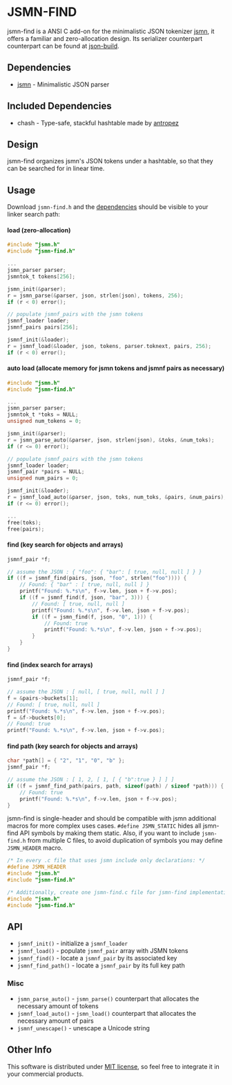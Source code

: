 # JSMN-FIND

jsmn-find is a ANSI C add-on for the minimalistic JSON tokenizer
[jsmn](https://github.com/zserge/jsmn), it offers a familiar and
zero-allocation design. Its serializer counterpart counterpart can be found
at [json-build](https://github.com/lcsmuller/json-build).

## Dependencies

* [jsmn](https://github.com/zserge/jsmn) - Minimalistic JSON parser

## Included Dependencies

* chash - Type-safe, stackful hashtable made by [antropez](https://github.com/antropez)

## Design

jsmn-find organizes jsmn's JSON tokens under a hashtable, so that they can be
searched for in linear time.

## Usage

Download `jsmn-find.h` and the [dependencies](#dependencies) should be visible 
to your linker search path:

#### load (zero-allocation)
```c
#include "jsmn.h"
#include "jsmn-find.h"

...
jsmn_parser parser;
jsmntok_t tokens[256];

jsmn_init(&parser);
r = jsmn_parse(&parser, json, strlen(json), tokens, 256);
if (r < 0) error();

// populate jsmnf_pairs with the jsmn tokens
jsmnf_loader loader;
jsmnf_pairs pairs[256];

jsmnf_init(&loader);
r = jsmnf_load(&loader, json, tokens, parser.toknext, pairs, 256);
if (r < 0) error();
```

#### auto load (allocate memory for jsmn tokens and jsmnf pairs as necessary)
```c
#include "jsmn.h"
#include "jsmn-find.h"

...
jsmn_parser parser;
jsmntok_t *toks = NULL;
unsigned num_tokens = 0;

jsmn_init(&parser);
r = jsmn_parse_auto(&parser, json, strlen(json), &toks, &num_toks);
if (r <= 0) error();

// populate jsmnf_pairs with the jsmn tokens
jsmnf_loader loader;
jsmnf_pair *pairs = NULL;
unsigned num_pairs = 0;

jsmnf_init(&loader);
r = jsmnf_load_auto(&parser, json, toks, num_toks, &pairs, &num_pairs);
if (r <= 0) error();

...
free(toks);
free(pairs);
```

#### find (key search for objects and arrays)
```c
jsmnf_pair *f;

// assume the JSON : { "foo": { "bar": [ true, null, null ] } }
if ((f = jsmnf_find(pairs, json, "foo", strlen("foo")))) {
    // Found: { "bar" : [ true, null, null ] }
    printf("Found: %.*s\n", f->v.len, json + f->v.pos);
    if ((f = jsmnf_find(f, json, "bar", 3))) {
        // Found: [ true, null, null ]
        printf("Found: %.*s\n", f->v.len, json + f->v.pos);
        if ((f = jsmn_find(f, json, "0", 1))) {
            // Found: true
            printf("Found: %.*s\n", f->v.len, json + f->v.pos);
        }
    }
}
```

#### find (index search for arrays)
```c
jsmnf_pair *f;

// assume the JSON : [ null, [ true, null, null ] ]
f = &pairs->buckets[1];
// Found: [ true, null, null ]
printf("Found: %.*s\n", f->v.len, json + f->v.pos);
f = &f->buckets[0];
// Found: true
printf("Found: %.*s\n", f->v.len, json + f->v.pos);
```

#### find path (key search for objects and arrays)
```c
char *path[] = { "2", "1", "0", "b" };
jsmnf_pair *f;

// assume the JSON : [ 1, 2, [ 1, [ { "b":true } ] ] ]
if ((f = jsmnf_find_path(pairs, path, sizeof(path) / sizeof *path))) {
    // Found: true
    printf("Found: %.*s\n", f->v.len, json + f->v.pos);
}
```

jsmn-find is single-header and should be compatible with jsmn additional macros for more complex uses cases. `#define JSMN_STATIC` hides all jsmn-find API symbols by making them static. Also, if you want to include `jsmn-find.h` from multiple C files, to avoid duplication of symbols you may define `JSMN_HEADER` macro.

```c
/* In every .c file that uses jsmn include only declarations: */
#define JSMN_HEADER
#include "jsmn.h"
#include "jsmn-find.h"

/* Additionally, create one jsmn-find.c file for jsmn-find implementation: */
#include "jsmn.h"
#include "jsmn-find.h"
```

## API

* `jsmnf_init()` - initialize a `jsmnf_loader`
* `jsmnf_load()` - populate `jsmnf_pair` array with JSMN tokens
* `jsmnf_find()` - locate a `jsmnf_pair` by its associated key
* `jsmnf_find_path()` - locate a `jsmnf_pair` by its full key path

### Misc

* `jsmn_parse_auto()` - `jsmn_parse()` counterpart that allocates the necessary amount of tokens
* `jsmnf_load_auto()` - `jsmn_load()` counterpart that allocates the necessary amount of pairs
* `jsmnf_unescape()` - unescape a Unicode string

## Other Info

This software is distributed under [MIT license](www.opensource.org/licenses/mit-license.php),
so feel free to integrate it in your commercial products.
